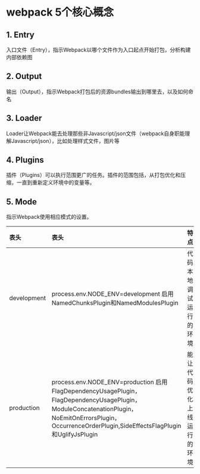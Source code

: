# webpack 5个核心概念

## 1. Entry
入口文件（Entry），指示Webpack以哪个文件作为入口起点开始打包，分析构建内部依赖图

## 2. Output
输出（Output），指示Webpack打包后的资源bundles输出到哪里去，以及如何命名

## 3. Loader
Loader让Webpack能去处理那些非Javascript/json文件（webpack自身职能理解Javascript/json），比如处理样式文件，图片等

## 4. Plugins
插件（Plugins）可以执行范围更广的任务。插件的范围包括，从打包优化和压缩，一直到重新定义环境中的变量等。

## 5. Mode
指示Webpack使用相应模式的设置。

|  表头   | 表头  | 特点 |
|  :----  | :----  | :---- |
| development  | process.env.NODE_ENV=development 启用NamedChunksPlugin和NamedModulesPlugin | 代码本地调试运行的环境 |
| production  | process.env.NODE_ENV=production 启用FlagDependencyUsagePlugin，FlagDependencyUsagePlugin，ModuleConcatenationPlugin，NoEmitOnErrorsPlugin，OccurrenceOrderPlugin,SideEffectsFlagPlugin和UglifyJsPlugin | 能让代码优化上线运行的环境 |